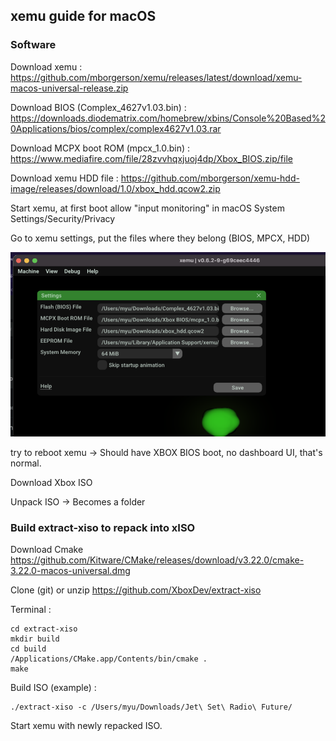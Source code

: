 ## xemu guide for macOS

### Software

Download xemu : https://github.com/mborgerson/xemu/releases/latest/download/xemu-macos-universal-release.zip

Download BIOS (Complex_4627v1.03.bin)  : https://downloads.diodematrix.com/homebrew/xbins/Console%20Based%20Applications/bios/complex/complex4627v1.03.rar

Download MCPX boot ROM (mpcx_1.0.bin) : https://www.mediafire.com/file/28zvvhqxjuoj4dp/Xbox_BIOS.zip/file

Download xemu HDD file : https://github.com/mborgerson/xemu-hdd-image/releases/download/1.0/xbox_hdd.qcow2.zip

Start xemu, at first boot allow "input monitoring" in macOS System Settings/Security/Privacy

Go to xemu settings, put the files where they belong (BIOS, MPCX, HDD)

![img](cfg.png)

try to reboot xemu -> Should have XBOX BIOS boot, no dashboard UI, that's normal.

Download Xbox ISO

Unpack ISO -> Becomes a folder

### Build extract-xiso to repack into xISO

Download Cmake https://github.com/Kitware/CMake/releases/download/v3.22.0/cmake-3.22.0-macos-universal.dmg

Clone (git) or unzip https://github.com/XboxDev/extract-xiso

Terminal :

	cd extract-xiso
	mkdir build
	cd build
    /Applications/CMake.app/Contents/bin/cmake .
	make

Build ISO (example) :

    ./extract-xiso -c /Users/myu/Downloads/Jet\ Set\ Radio\ Future/

Start xemu with newly repacked ISO.
